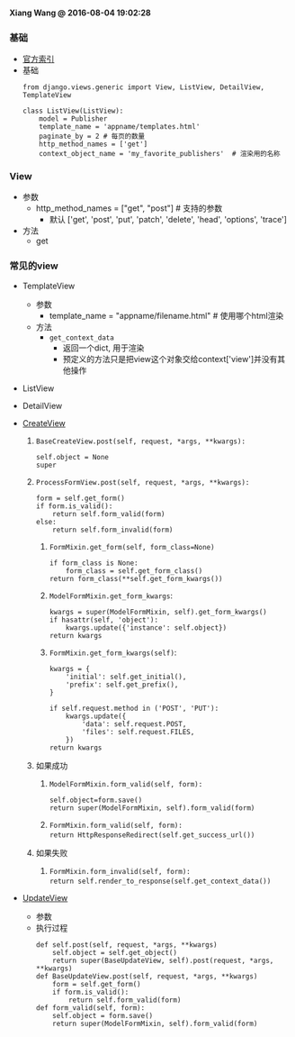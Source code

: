 #### Xiang Wang @ 2016-08-04 19:02:28

### 基础
* [官方索引](https://docs.djangoproject.com/en/1.11/ref/class-based-views/)
* 基础
    ```
    from django.views.generic import View, ListView, DetailView, TemplateView

    class ListView(ListView):
        model = Publisher
        template_name = 'appname/templates.html'
        paginate_by = 2 # 每页的数量
        http_method_names = ['get']
        context_object_name = 'my_favorite_publishers'  # 渲染用的名称
    ```

### View
* 参数
    * http_method_names = ["get", "post"]   # 支持的参数
        * 默认 ['get', 'post', 'put', 'patch', 'delete', 'head', 'options', 'trace']
* 方法
    * get

### 常见的view
* TemplateView
    * 参数
        * template_name = "appname/filename.html"  # 使用哪个html渲染
    * 方法
        * `get_context_data`
            * 返回一个dict, 用于渲染
            * 预定义的方法只是把view这个对象交给context['view']并没有其他操作
* ListView
* DetailView
* [CreateView](https://docs.djangoproject.com/en/1.11/ref/class-based-views/flattened-index/#createview)
    1. `BaseCreateView.post(self, request, *args, **kwargs):`  
        ```
        self.object = None
        super
        ```
    2. `ProcessFormView.post(self, request, *args, **kwargs):`  
        ```
        form = self.get_form()
        if form.is_valid():
            return self.form_valid(form)
        else:
            return self.form_invalid(form)
        ```
        1. `FormMixin.get_form(self, form_class=None)`
            ```
            if form_class is None:
                form_class = self.get_form_class()
            return form_class(**self.get_form_kwargs())
            ```
        2. `ModelFormMixin.get_form_kwargs`:
            ```
            kwargs = super(ModelFormMixin, self).get_form_kwargs()
            if hasattr(self, 'object'):
                kwargs.update({'instance': self.object})
            return kwargs
            ```
        3. `FormMixin.get_form_kwargs(self)`:
            ```
            kwargs = {                                  
                'initial': self.get_initial(),          
                'prefix': self.get_prefix(),            
            }                                           
                                                        
            if self.request.method in ('POST', 'PUT'):  
                kwargs.update({                         
                    'data': self.request.POST,          
                    'files': self.request.FILES,        
                })                                      
            return kwargs                               
            ```

    3. 如果成功
        1. `ModelFormMixin.form_valid(self, form):`
            ```
            self.object=form.save()
            return super(ModelFormMixin, self).form_valid(form)
            ```
        2. `FormMixin.form_valid(self, form):`  
            `return HttpResponseRedirect(self.get_success_url())`
    4. 如果失败
        1. `FormMixin.form_invalid(self, form):`  
            `return self.render_to_response(self.get_context_data())`

* [UpdateView](https://docs.djangoproject.com/en/1.11/ref/class-based-views/generic-editing/#updateview)
    * 参数
    * 执行过程
        ```
        def self.post(self, request, *args, **kwargs)
            self.object = self.get_object()
            return super(BaseUpdateView, self).post(request, *args, **kwargs)
        def BaseUpdateView.post(self, request, *args, **kwargs)
            form = self.get_form()
            if form.is_valid():
                return self.form_valid(form)
        def form_valid(self, form):
            self.object = form.save()
            return super(ModelFormMixin, self).form_valid(form)
        ```
